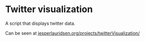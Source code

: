 # Twitter visualization
A script that displays twitter data.

Can be seen at <a href="http://www.jesperlauridsen.org/projects/twitterVisualization/">jesperlauridsen.org/projects/twitterVisualization/</a>
